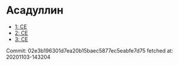 # Асадуллин
- [1: CE](1.md)
- [2: CE](2.md)
- [3: CE](3.md)

Commit: 02e3b196301d7ea20b15baec5877ec5eabfe7d75
 fetched at: 20201103-143204
